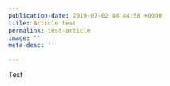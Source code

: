 ```yaml
---
publication-date: 2019-07-02 08:44:58 +0000
title: Article test
permalink: test-article
image: ''
meta-desc: ''

---
```

Test